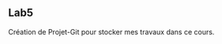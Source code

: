 **Lab5**
-------------------------------------------------------------
Création de Projet-Git pour stocker mes travaux dans ce cours.
